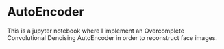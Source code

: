 # AutoEncoder

This is a jupyter notebook where I implement an Overcomplete Convolutional Denoising AutoEncoder in order to reconstruct face images.
